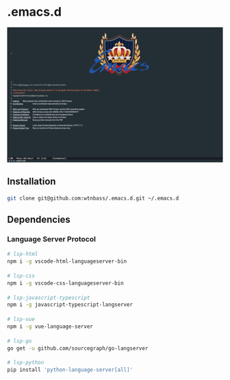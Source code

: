 # .emacs.d

![screenshot](startup-screenshot.png)

## Installation

```sh
git clone git@github.com:wtnbass/.emacs.d.git ~/.emacs.d
```

## Dependencies

### Language Server Protocol

```sh
# lsp-html
npm i -g vscode-html-languageserver-bin

# lsp-css
npm i -g vscode-css-languageserver-bin

# lsp-javascript-typescript
npm i -g javascript-typescript-langserver

# lsp-vue
npm i -g vue-language-server

# lsp-go
go get -u github.com/sourcegraph/go-langserver

# lsp-python
pip install 'python-language-server[all]'
```
